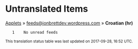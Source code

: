 # Untranslated Items
[Applets](../../../README.md) &#187; [feeds@jonbrettdev.wordpress.com](../README.md) &#187; **Croatian (hr)**

       1	No unread feeds

<sup>This translation status table was last updated on 2017-09-28, 16:52 UTC.</sup>
